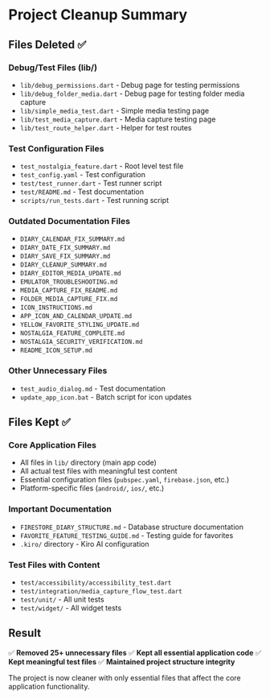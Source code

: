 # Project Cleanup Summary

## Files Deleted ✅

### Debug/Test Files (lib/)
- `lib/debug_permissions.dart` - Debug page for testing permissions
- `lib/debug_folder_media.dart` - Debug page for testing folder media capture
- `lib/simple_media_test.dart` - Simple media testing page
- `lib/test_media_capture.dart` - Media capture testing page
- `lib/test_route_helper.dart` - Helper for test routes

### Test Configuration Files
- `test_nostalgia_feature.dart` - Root level test file
- `test_config.yaml` - Test configuration
- `test/test_runner.dart` - Test runner script
- `test/README.md` - Test documentation
- `scripts/run_tests.dart` - Test running script

### Outdated Documentation Files
- `DIARY_CALENDAR_FIX_SUMMARY.md`
- `DIARY_DATE_FIX_SUMMARY.md`
- `DIARY_SAVE_FIX_SUMMARY.md`
- `DIARY_CLEANUP_SUMMARY.md`
- `DIARY_EDITOR_MEDIA_UPDATE.md`
- `EMULATOR_TROUBLESHOOTING.md`
- `MEDIA_CAPTURE_FIX_README.md`
- `FOLDER_MEDIA_CAPTURE_FIX.md`
- `ICON_INSTRUCTIONS.md`
- `APP_ICON_AND_CALENDAR_UPDATE.md`
- `YELLOW_FAVORITE_STYLING_UPDATE.md`
- `NOSTALGIA_FEATURE_COMPLETE.md`
- `NOSTALGIA_SECURITY_VERIFICATION.md`
- `README_ICON_SETUP.md`

### Other Unnecessary Files
- `test_audio_dialog.md` - Test documentation
- `update_app_icon.bat` - Batch script for icon updates

## Files Kept ✅

### Core Application Files
- All files in `lib/` directory (main app code)
- All actual test files with meaningful test content
- Essential configuration files (`pubspec.yaml`, `firebase.json`, etc.)
- Platform-specific files (`android/`, `ios/`, etc.)

### Important Documentation
- `FIRESTORE_DIARY_STRUCTURE.md` - Database structure documentation
- `FAVORITE_FEATURE_TESTING_GUIDE.md` - Testing guide for favorites
- `.kiro/` directory - Kiro AI configuration

### Test Files with Content
- `test/accessibility/accessibility_test.dart`
- `test/integration/media_capture_flow_test.dart`
- `test/unit/` - All unit tests
- `test/widget/` - All widget tests

## Result

✅ **Removed 25+ unnecessary files**
✅ **Kept all essential application code**
✅ **Kept meaningful test files**
✅ **Maintained project structure integrity**

The project is now cleaner with only essential files that affect the core application functionality.